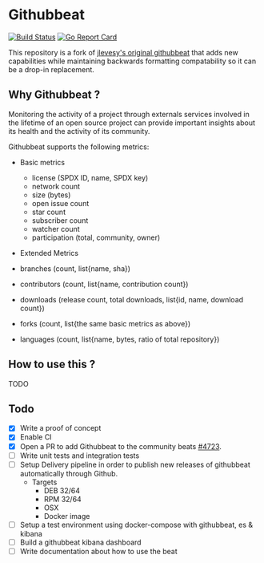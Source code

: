 # Githubbeat

[![Build Status](https://travis-ci.org/josephlewis42/githubbeat.svg?branch=master)](https://travis-ci.org/josephlewis42/githubbeat) [![Go Report Card](https://goreportcard.com/badge/github.com/josephlewis42/githubbeat)](https://goreportcard.com/report/github.com/josephlewis42/githubbeat) 

This repository is a fork of [jlevesy's original githubbeat](github.com/jlevesy/githubbeat) that adds new capabilities while maintaining backwards formatting compatability so it can be a drop-in replacement.

## Why Githubbeat ?

Monitoring the activity of a project through externals services involved in the
lifetime of an open source project can provide important insights about its
health and the activity of its community.

Githubbeat supports the following metrics:

- Basic metrics
  - license (SPDX ID, name, SPDX key)
  - network count
  - size (bytes)
  - open issue count
  - star count
  - subscriber count
  - watcher count
  - participation (total, community, owner)

- Extended Metrics
 - branches (count, list{name, sha})
 - contributors (count, list{name, contribution count})
 - downloads (release count, total downloads, list{id, name, download count})
 - forks (count, list{the same basic metrics as above})
 - languages (count, list{name, bytes, ratio of total repository})

## How to use this ?

TODO

## Todo

- [x] Write a proof of concept
- [x] Enable CI
- [x] Open a PR to add Githubbeat to the community beats [#4723](https://github.com/elastic/beats/pull/4723).
- [ ] Write unit tests and integration tests
- [ ] Setup Delivery pipeline in order to publish new releases of githubbeat automatically through Github.
  - Targets
    - DEB 32/64
    - RPM 32/64
    - OSX
    - Docker image
- [ ] Setup a test environment using docker-compose with githubbeat, es & kibana
- [ ] Build a githubbeat kibana dashboard
- [ ] Write documentation about how to use the beat
